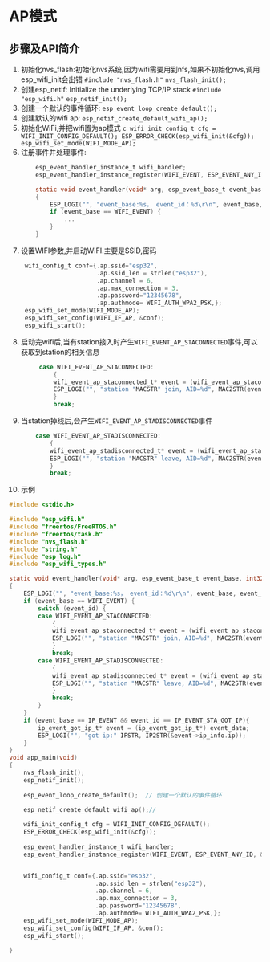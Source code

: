 # AP模式
## 步骤及API简介
1. 初始化nvs_flash:初始化nvs系统,因为wifi需要用到nfs,如果不初始化nvs,调用esp_wifi_init会出错
    `#include "nvs_flash.h"`
    `nvs_flash_init();`
2. 创建esp_netif: Initialize the underlying TCP/IP stack
    `#include "esp_wifi.h"`
    `esp_netif_init();`
3. 创建一个默认的事件循环:
   `esp_event_loop_create_default();`
4. 创建默认的wifi ap:
    `esp_netif_create_default_wifi_ap();`
5. 初始化WiFi,并把wifi置为ap模式
       ```c
        wifi_init_config_t cfg = WIFI_INIT_CONFIG_DEFAULT();
        ESP_ERROR_CHECK(esp_wifi_init(&cfg));
        esp_wifi_set_mode(WIFI_MODE_AP);
       ```
6. 注册事件并处理事件:
    ```c
        esp_event_handler_instance_t wifi_handler;
        esp_event_handler_instance_register(WIFI_EVENT, ESP_EVENT_ANY_ID, &event_handler, NULL, &wifi_handler);
    ``` 
    ```c 新建处理事件函数
        static void event_handler(void* arg, esp_event_base_t event_base, int32_t event_id,void* event_data)
        {
            ESP_LOGI("", "event_base:%s， event_id：%d\r\n", event_base, event_id);
            if (event_base == WIFI_EVENT) {
                ...
            }
        }
    ```
7. 设置WIFI参数,并启动WIFI.主要是SSID,密码
   ```c
    wifi_config_t conf={.ap.ssid="esp32",
                        .ap.ssid_len = strlen("esp32"),
                        .ap.channel = 6,
                        .ap.max_connection = 3,
                        .ap.password="12345678",
                        .ap.authmode= WIFI_AUTH_WPA2_PSK,};
    esp_wifi_set_mode(WIFI_MODE_AP);
    esp_wifi_set_config(WIFI_IF_AP, &conf);
    esp_wifi_start();
   ```
8. 启动完wifi后,当有station接入时产生`WIFI_EVENT_AP_STACONNECTED`事件,可以获取到station的相关信息
   ```c
        case WIFI_EVENT_AP_STACONNECTED:
            { 
            wifi_event_ap_staconnected_t* event = (wifi_event_ap_staconnected_t*) event_data;
            ESP_LOGI("", "station "MACSTR" join, AID=%d", MAC2STR(event->mac), event->aid);
            }
            break;
   ```
9.  当station掉线后,会产生`WIFI_EVENT_AP_STADISCONNECTED`事件
    ```c
        case WIFI_EVENT_AP_STADISCONNECTED:
            {
            wifi_event_ap_stadisconnected_t* event = (wifi_event_ap_stadisconnected_t*) event_data;
            ESP_LOGI("", "station "MACSTR" leave, AID=%d", MAC2STR(event->mac), event->aid);
            }
            break;
    ```
10. 示例
```c
#include <stdio.h>

#include "esp_wifi.h"
#include "freertos/FreeRTOS.h"
#include "freertos/task.h"
#include "nvs_flash.h"
#include "string.h"
#include "esp_log.h"
#include "esp_wifi_types.h"

static void event_handler(void* arg, esp_event_base_t event_base, int32_t event_id,void* event_data)
{
    ESP_LOGI("", "event_base:%s， event_id：%d\r\n", event_base, event_id);
    if (event_base == WIFI_EVENT) {
        switch (event_id) {
        case WIFI_EVENT_AP_STACONNECTED:
            { 
            wifi_event_ap_staconnected_t* event = (wifi_event_ap_staconnected_t*) event_data;
            ESP_LOGI("", "station "MACSTR" join, AID=%d", MAC2STR(event->mac), event->aid);
            }
            break;
        case WIFI_EVENT_AP_STADISCONNECTED:
            {
            wifi_event_ap_stadisconnected_t* event = (wifi_event_ap_stadisconnected_t*) event_data;
            ESP_LOGI("", "station "MACSTR" leave, AID=%d", MAC2STR(event->mac), event->aid);
            }
            break;
        }
    }
    if (event_base == IP_EVENT && event_id == IP_EVENT_STA_GOT_IP){
        ip_event_got_ip_t* event = (ip_event_got_ip_t*) event_data;
        ESP_LOGI("", "got ip:" IPSTR, IP2STR(&event->ip_info.ip));
    }
}
void app_main(void)
{
    nvs_flash_init();
    esp_netif_init();
    
    esp_event_loop_create_default();  // 创建一个默认的事件循环
    
    esp_netif_create_default_wifi_ap();//

    wifi_init_config_t cfg = WIFI_INIT_CONFIG_DEFAULT();
    ESP_ERROR_CHECK(esp_wifi_init(&cfg));
    
    esp_event_handler_instance_t wifi_handler;
    esp_event_handler_instance_register(WIFI_EVENT, ESP_EVENT_ANY_ID, &event_handler, NULL, NULL);


    wifi_config_t conf={.ap.ssid="esp32",
                        .ap.ssid_len = strlen("esp32"),
                        .ap.channel = 6,
                        .ap.max_connection = 3,
                        .ap.password="12345678",
                        .ap.authmode= WIFI_AUTH_WPA2_PSK,};
    esp_wifi_set_mode(WIFI_MODE_AP);
    esp_wifi_set_config(WIFI_IF_AP, &conf);
    esp_wifi_start();
    
}
```